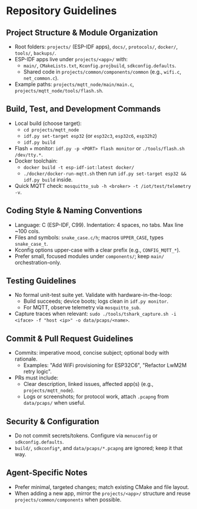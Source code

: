 # Repository Guidelines

## Project Structure & Module Organization
- Root folders: `projects/` (ESP-IDF apps), `docs/`, `protocols/`, `docker/`, `tools/`, `backups/`.
- ESP-IDF apps live under `projects/<app>/` with:
  - `main/`, `CMakeLists.txt`, `Kconfig.projbuild`, `sdkconfig.defaults`.
  - Shared code in `projects/common/components/common` (e.g., `wifi.c`, `net_common.c`).
- Example paths: `projects/mqtt_node/main/main.c`, `projects/mqtt_node/tools/flash.sh`.

## Build, Test, and Development Commands
- Local build (choose target):
  - `cd projects/mqtt_node`
  - `idf.py set-target esp32` (or `esp32c3`, `esp32c6`, `esp32h2`)
  - `idf.py build`
- Flash + monitor: `idf.py -p <PORT> flash monitor` or `./tools/flash.sh /dev/tty.*`.
- Docker toolchain:
  - `docker build -t esp-idf-iot:latest docker/`
  - `./docker/docker-run-mqtt.sh` then run `idf.py set-target esp32 && idf.py build` inside.
- Quick MQTT check: `mosquitto_sub -h <broker> -t /iot/test/telemetry -v`.

## Coding Style & Naming Conventions
- Language: C (ESP-IDF, C99). Indentation: 4 spaces, no tabs. Max line ~100 cols.
- Files and symbols: `snake_case.c/h`; macros `UPPER_CASE`, types `snake_case_t`.
- Kconfig options upper-case with a clear prefix (e.g., `CONFIG_MQTT_*`).
- Prefer small, focused modules under `components/`; keep `main/` orchestration-only.

## Testing Guidelines
- No formal unit-test suite yet. Validate with hardware-in-the-loop:
  - Build succeeds; device boots; logs clean in `idf.py monitor`.
  - For MQTT, observe telemetry via `mosquitto_sub`.
- Capture traces when relevant: `sudo ./tools/tshark_capture.sh -i <iface> -f "host <ip>" -o data/pcaps/<name>`.

## Commit & Pull Request Guidelines
- Commits: imperative mood, concise subject; optional body with rationale.
  - Examples: "Add WiFi provisioning for ESP32C6", "Refactor LwM2M retry logic".
- PRs must include:
  - Clear description, linked issues, affected app(s) (e.g., `projects/mqtt_node`).
  - Logs or screenshots; for protocol work, attach `.pcapng` from `data/pcaps/` when useful.

## Security & Configuration
- Do not commit secrets/tokens. Configure via `menuconfig` or `sdkconfig.defaults`.
- `build/`, `sdkconfig*`, and `data/pcaps/*.pcapng` are ignored; keep it that way.

## Agent-Specific Notes
- Prefer minimal, targeted changes; match existing CMake and file layout.
- When adding a new app, mirror the `projects/<app>/` structure and reuse `projects/common/components` when possible.

